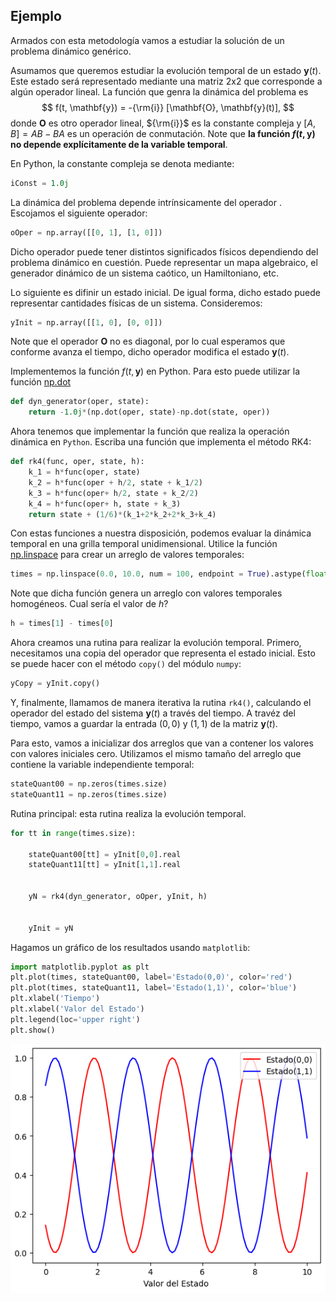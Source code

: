 ## Ejemplo

Armados con esta metodología vamos a estudiar la solución de un problema dinámico genérico.

Asumamos que queremos estudiar la evolución temporal de un estado $\mathbf{y}(t)$. Este estado será representado mediante una matriz 2x2 que corresponde a algún operador lineal. La función que genra la dinámica del problema es 
$$
f(t, \mathbf{y}) = -{\rm{i}} [\mathbf{O}, \mathbf{y}(t)],
$$
donde $\mathbf{O}$ es otro operador lineal, ${\rm{i}}$ es la constante compleja y $[A, B] = AB - BA$ es un operación de conmutación. Note que **la función $f(t, \mathbf{y})$ no depende explícitamente de la variable temporal**.

En Python, la constante compleja se denota mediante:

```python
iConst = 1.0j
```

La dinámica del problema depende intrínsicamente del operador 
. Escojamos el siguiente operador:

```python
oOper = np.array([[0, 1], [1, 0]])
```
Dicho operador puede tener distintos significados físicos dependiendo del problema dinámico en cuestión. Puede representar un mapa algebraico, el generador dinámico de un sistema caótico, un Hamiltoniano, etc.

Lo siguiente es difinir un estado inicial. De igual forma, dicho estado puede representar cantidades físicas de un sistema. Consideremos:

```python
yInit = np.array([[1, 0], [0, 0]])
```

Note que el operador $\mathbf{O}$ no es diagonal, por lo cual esperamos que conforme avanza el tiempo, dicho operador modifica el estado $\mathbf{y}(t)$.

Implementemos la función $f(t, \mathbf{y})$ en Python. Para esto puede utilizar la función [np.dot](https://numpy.org/doc/stable/reference/generated/numpy.dot.html)

```python
def dyn_generator(oper, state):
    return -1.0j*(np.dot(oper, state)-np.dot(state, oper))
```
Ahora tenemos que implementar la función que realiza la operación dinámica en `Python`. Escriba una función que implementa el método RK4:

```python
def rk4(func, oper, state, h):
    k_1 = h*func(oper, state)
    k_2 = h*func(oper + h/2, state + k_1/2)
    k_3 = h*func(oper+ h/2, state + k_2/2)
    k_4 = h*func(oper+ h, state + k_3)
    return state + (1/6)*(k_1+2*k_2+2*k_3+k_4)
```

Con estas funciones a nuestra disposición, podemos evaluar la dinámica temporal en una grilla temporal unidimensional. Utilice la función [np.linspace](https://numpy.org/doc/stable/reference/generated/numpy.linspace.html) para crear un arreglo de valores temporales:

```python
times = np.linspace(0.0, 10.0, num = 100, endpoint = True).astype(float)
```

Note que dicha función genera un arreglo con valores temporales homogéneos. Cual sería el valor de $h$?

```python
h = times[1] - times[0]
```

Ahora creamos una rutina para realizar la evolución temporal. Primero, necesitamos una copia del operador que representa el estado inicial. Esto se puede hacer con el método `copy()` del módulo `numpy`:

```python
yCopy = yInit.copy()
```

Y, finalmente, llamamos de manera iterativa la rutina `rk4()`, calculando el operador del estado del sistema $\mathbf{y}(t)$ a través del tiempo. A travéz del tiempo, vamos a guardar la entrada $(0, 0)$ y $(1, 1)$ de la matriz $\mathbf{y}(t)$. 

Para esto, vamos a inicializar dos arreglos que van a contener los valores con valores iniciales cero. Utilizamos el mismo tamaño del arreglo que contiene la variable independiente temporal: 

```python
stateQuant00 = np.zeros(times.size)
stateQuant11 = np.zeros(times.size)
```

Rutina principal: esta rutina realiza la evolución temporal.

```python
for tt in range(times.size):
   
    stateQuant00[tt] = yInit[0,0].real
    stateQuant11[tt] = yInit[1,1].real

    
    yN = rk4(dyn_generator, oOper, yInit, h)
    
   
    yInit = yN
```


Hagamos un gráfico de los resultados usando `matplotlib`:

```python
import matplotlib.pyplot as plt
plt.plot(times, stateQuant00, label='Estado(0,0)', color='red')
plt.plot(times, stateQuant11, label='Estado(1,1)', color='blue')
plt.xlabel('Tiempo')
plt.xlabel('Valor del Estado')
plt.legend(loc='upper right')
plt.show()
```
![GráficaC](GráficaC.png)
 
